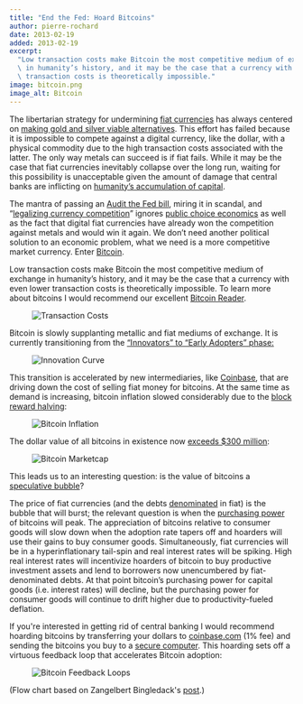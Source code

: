 ```yaml
---
title: "End the Fed: Hoard Bitcoins"
author: pierre-rochard
date: 2013-02-19
added: 2013-02-19
excerpt:
  "Low transaction costs make Bitcoin the most competitive medium of exchange\
  \ in humanity’s history, and it may be the case that a currency with even lower\
  \ transaction costs is theoretically impossible."
image: bitcoin.png
image_alt: Bitcoin
---
```


The libertarian strategy for undermining [fiat currencies](http://en.wikipedia.org/wiki/Fiat_money) has always centered on [making gold and silver viable alternatives](http://constitution.org/mon/greenspan_gold.htm). This effort has failed because it is impossible to compete against a digital currency, like the dollar, with a physical commodity due to the high transaction costs associated with the latter. The only way metals can succeed is if fiat fails. While it may be the case that fiat currencies inevitably collapse over the long run, waiting for this possibility is unacceptable given the amount of damage that central banks are inflicting on [humanity’s accumulation of capital](http://mises.org/efandi/ch4.asp).

The mantra of passing an [Audit the Fed bill](http://en.wikipedia.org/wiki/Federal_Reserve_Transparency_Act), miring it in scandal, and “[legalizing currency competition](http://www.freedomworks.org/blog/jborowski/legalize-competing-currencies)” ignores [public choice economics](http://en.wikipedia.org/wiki/Public_choice_theory) as well as the fact that digital fiat currencies have already won the competition against metals and would win it again. We don’t need another political solution to an economic problem, what we need is a more competitive market currency. Enter [Bitcoin](http://en.wikipedia.org/wiki/Bitcoin).

Low transaction costs make Bitcoin the most competitive medium of exchange in humanity’s history, and it may be the case that a currency with even lower transaction costs is theoretically impossible. To learn more about bitcoins I would recommend our excellent [Bitcoin Reader](http://themisescircle.org/blog/2013/01/25/a-bitcoin-reader/).

<figure>
  <img src="/static/img/mempool/end-the-fed-hoard-bitcoins/transactioncosts.jpg" alt="Transaction Costs" />
</figure>

Bitcoin is slowly supplanting metallic and fiat mediums of exchange. It is currently transitioning from the [“Innovators” to “Early Adopters” phase:](http://en.wikipedia.org/wiki/Technology_adoption_lifecycle)

<figure>
  <img src="/static/img/mempool/end-the-fed-hoard-bitcoins/innovationcurve.jpg" alt="Innovation Curve" />
</figure>

This transition is accelerated by new intermediaries, like [Coinbase](https://coinbase.com/about), that are driving down the cost of selling fiat money for bitcoins. At the same time as demand is increasing, bitcoin inflation slowed considerably due to the [block reward halving](http://bitcoinmagazine.com/block-reward-halving-a-guide/):

<figure>
  <img src="/static/img/mempool/end-the-fed-hoard-bitcoins/Bitcoin-Inflation.png" alt="Bitcoin Inflation" />
</figure>

The dollar value of all bitcoins in existence now [exceeds $300 million](https://blockchain.info/charts/market-cap):

<figure>
  <img src="/static/img/mempool/end-the-fed-hoard-bitcoins/marketcap.jpg" alt="Bitcoin Marketcap" />
</figure>

This leads us to an interesting question: is the value of bitcoins a [speculative bubble](http://en.wikipedia.org/wiki/Economic_bubble)?

The price of fiat currencies (and the debts [denominated](http://www.investopedia.com/terms/d/denomination.asp) in fiat) is the bubble that will burst; the relevant question is when the [purchasing power](http://en.wikipedia.org/wiki/Purchasing_power) of bitcoins will peak. The appreciation of bitcoins relative to consumer goods will slow down when the adoption rate tapers off and hoarders will use their gains to buy consumer goods. Simultaneously, fiat currencies will be in a hyperinflationary tail-spin and real interest rates will be spiking. High real interest rates will incentivize hoarders of bitcoin to buy productive investment assets and lend to borrowers now unencumbered by fiat-denominated debts. At that point bitcoin’s purchasing power for capital goods (i.e. interest rates) will decline, but the purchasing power for consumer goods will continue to drift higher due to productivity-fueled deflation.

If you're interested in getting rid of central banking I would recommend hoarding bitcoins by transferring your dollars to [coinbase.com](http://www.coinbase.com) (1% fee) and sending the bitcoins you buy to a [secure computer](https://en.bitcoin.it/wiki/Securing_your_wallet). This hoarding sets off a virtuous feedback loop that accelerates Bitcoin adoption:

<figure>
  <img src="/static/img/mempool/end-the-fed-hoard-bitcoins/bitcoinfeedbackloops.jpg" alt="Bitcoin Feedback Loops" />
</figure>

(Flow chart based on Zangelbert Bingledack's [post](https://bitcointalk.org/index.php?topic=144911.0).)
